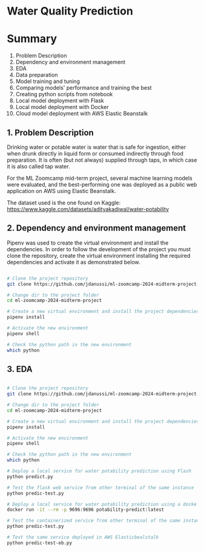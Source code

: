 # Water Quality Prediction

# Summary
1. Problem Description
2. Dependency and environment management
3. EDA
4. Data preparation
5. Model training and tuning
6. Comparing models' performance and training the best
7. Creating python scripts from notebook
8. Local model deployment with Flask
9. Local model deployment with Docker
10. Cloud model deployment with AWS Elastic Beanstalk


## 1. Problem Description
Drinking water or potable water is water that is safe for ingestion, either when drunk directly in liquid form or consumed indirectly through food preparation. It is often (but not always) supplied through taps, in which case it is also called tap water.

For the ML Zoomcamp mid-term project, several machine learning models were evaluated, and the best-performing one was deployed as a public web application on AWS using Elastic Beanstalk.

The dataset used is the one found on Kaggle: https://www.kaggle.com/datasets/adityakadiwal/water-potability


## 2. Dependency and environment management
Pipenv was used to create the virtual environment and install the dependencies. In order to follow the development of the project you must clone the repository, create the virtual environment installing the required dependencies and activate it as demonstrated below.


```bash

# Clone the project repository
git clone https://github.com/jdanussi/ml-zoomcamp-2024-midterm-project.git

# Change dir to the project folder
cd ml-zoomcamp-2024-midterm-project

# Create a new virtual environment and install the project dependencies
pipenv install

# Activate the new environment
pipenv shell

# Check the python path in the new environment
which python

```


## 3. EDA



```bash

# Clone the project repository
git clone https://github.com/jdanussi/ml-zoomcamp-2024-midterm-project.git

# Change dir to the project folder
cd ml-zoomcamp-2024-midterm-project

# Create a new virtual environment and install the project dependencies
pipenv install

# Activate the new environment
pipenv shell

# Check the python path in the new environment
which python

# Deploy a local service for water potability prediction using Flash
python predict.py

# Test the flask web service from other terminal of the same instance
python predic-test.py

# Deploy a local service for water potability prediction using a docke container
docker run -it --rm -p 9696:9696 potability-predict:latest

# Test the containerized service from other terminal of the same instance
python predic-test.py

# Test the same service deployed in AWS Elasticbealstalk
python predic-test-eb.py 

```